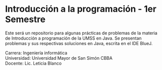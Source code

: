 # Introducción a la programación - 1er Semestre

Este será un repositorio para algunas prácticas de problemas de la materia de Introducción a programación de la UMSS en Java.
Se presentan problemas y sus respectivas soluciones en Java, escrita en el IDE BlueJ.

Carrera: Ingeniería informática  
Universidad: Universidad Mayor de San Simón CBBA  
Docente: Lic. Leticia Blanco
